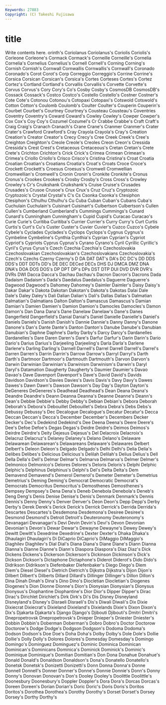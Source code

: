 ```yaml
---
Keywords: 27883 
Copyright: (C) Takeshi Fujisawa
---
```


# title

Write contents here.
orinth's Coriolanus
Coriolanus's Coriolis Coriolis's Corleone Corleone's Cormack Cormack's Corneille Corneille's Cornelia
Cornelia's Cornelius Cornelius's Cornell Cornell's Corning Corning's Cornish Cornish's Cornwall
Cornwallis Cornwallis's Cornwall's Coronado Coronado's Corot Corot's Corp Correggio Correggio's
Corrine Corrine's Corsica Corsican Corsican's Corsica's Cortes Corteses Cortes's Cortez
Cortez's Cortland Cortland's Corvallis Corvallis's Corvette Corvette's Corvus Corvus's Cory
Cory's Co's Cosby Cosby's CosmosDB CosmosDB's Cossack Cossack's Costco Costco's
Costello Costello's Costner Costner's Cote Cote's Cotonou Cotonou's Cotopaxi Cotopaxi's
Cotswold Cotswold's Cotton Cotton's Coulomb Coulomb's Coulter Coulter's Couperin Couperin's
Courbet Courbet's Courtney Courtney's Cousteau Cousteau's Coventries Coventry Coventry's Coward
Coward's Cowley Cowley's Cowper Cowper's Cox Cox's Coy Coy's Cozumel
Cozumel's Cr Crabbe Crabbe's Craft Craft's Craig Craig's Cranach Cranach's
Crane Crane's Cranmer Cranmer's Crater Crater's Crawford Crawford's Cray Crayola
Crayola's Cray's Creation Creation's Creator Creator's Crecy Crecy's Cree Creek
Creek's Cree's Creighton Creighton's Creole Creole's Creoles Creon Creon's Cressida
Cressida's Crest Crest's Cretaceous Cretaceous's Cretan Cretan's Crete Crete's Crichton
Crichton's Crick Crick's Crimea Crimean Crimean's Crimea's Criollo Criollo's Crisco
Crisco's Cristina Cristina's Croat Croatia Croatian Croatian's Croatians Croatia's Croat's
Croats Croce Croce's Crockett Crockett's Croesus Croesus's Cromwell Cromwellian Cromwellian's
Cromwell's Cronin Cronin's Cronkite Cronkite's Cronus Cronus's Crookes Crookes's Crosby
Crosby's Cross Cross's Crowley Crowley's Cr's Cruikshank Cruikshank's Cruise Cruise's
Crusades Crusades's Crusoe Crusoe's Crux Crux's Cruz Cruz's Cryptozoic Cryptozoic's
Crystal Crystal's C's Cs Csonka Csonka's Ctesiphon Ctesiphon's Cthulhu Cthulhu's
Cu Cuba Cuban Cuban's Cubans Cuba's Cuchulain Cuchulain's Cuisinart Cuisinart's
Culbertson Culbertson's Cullen Cullen's Cumberland Cumberland's Cummings Cummings's Cunard Cunard's
Cunningham Cunningham's Cupid Cupid's Curacao Curacao's Curie Curie's Curitiba Curitiba's
Currier Currier's Curry Curry's Curt Curtis Curtis's Curt's Cu's Custer
Custer's Cuvier Cuvier's Cuzco Cuzco's Cybele Cybele's Cyclades Cyclades's Cyclops
Cyclops's Cygnus Cygnus's Cymbeline Cymbeline's Cynthia Cynthia's Cyprian Cyprian's Cypriot
Cypriot's Cypriots Cyprus Cyprus's Cyrano Cyrano's Cyril Cyrillic Cyrillic's Cyril's
Cyrus Cyrus's Czech Czechia Czechia's Czechoslovakia Czechoslovakian Czechoslovakian's Czechoslovakians Czechoslovakia's
Czech's Czechs Czerny Czerny's D DA DAT DAT's DA's DC
DC's DD DDS DDS's DDT DDTs DD's DE DEC DECed
DECs DHS DJ DMCA DMZ DNA DNA's DOA DOS DOS's
DP DPT DP's DPs DST DTP DUI DVD DVR DVR's
DVRs DWI Dacca Dacca's Dachau Dachau's Dacron Dacron's Dacrons Dada
Dadaism Dadaism's Dada's Daedalus Daedalus's Daguerre Daguerre's Dagwood Dagwood's Dahomey
Dahomey's Daimler Daimler's Daisy Daisy's Dakar Dakar's Dakota Dakotan Dakotan's
Dakota's Dakotas Dalai Dale Dale's Daley Daley's Dali Dalian Dalian's
Dali's Dallas Dallas's Dalmatian Dalmatian's Dalmatians Dalton Dalton's Damascus Damascus's
Damian Damian's Damien Damien's Damion Damion's Damocles Damocles's Damon Damon's
Dan Dana Dana's Dane Danelaw Danelaw's Dane's Danes Dangerfield Dangerfield's
Danial Danial's Daniel Danielle Danielle's Daniel's Daniels Daniels's Danish Danish's
Dannie Dannie's Danny Danny's Danone Danone's Dan's Dante Dante's Danton
Danton's Danube Danube's Danubian Danubian's Daphne Daphne's Darby Darby's Darcy
Darcy's Dardanelles Dardanelles's Dare Daren Daren's Dare's Darfur Darfur's Darin
Darin's Dario Dario's Darius Darius's Darjeeling Darjeeling's Darla Darla's Darlene
Darlene's Darling Darling's Darnell Darnell's Darrel Darrell Darrell's Darrel's Darren
Darren's Darrin Darrin's Darrow Darrow's Darryl Darryl's Darth Darth's Dartmoor
Dartmoor's Dartmouth Dartmouth's Darvon Darvon's Darwin Darwinian Darwinian's Darwinism Darwinism's
Darwin's Daryl Daryl's Datamation Daugherty Daugherty's Daumier Daumier's Davao Davao's
Dave Davenport Davenport's Dave's David David's Davids Davidson Davidson's Davies
Davies's Davis Davis's Davy Davy's Dawes Dawes's Dawn Dawn's Dawson
Dawson's Day Day's Dayton Dayton's DeGeneres DeGeneres's Deadhead Deadhead's Dean
Deana Deana's Deandre Deandre's Deann Deanna Deanna's Deanne Deanne's Deann's
Dean's Debbie Debbie's Debby Debby's Debian Debian's Debora Deborah Deborah's
Debora's Debouillet Debouillet's Debra Debra's Debs Debs's Debussy Debussy's Dec
Decalogue Decalogue's Decatur Decatur's Decca Deccan Deccan's Decca's December December's
Decembers Decker Decker's Dec's Dedekind Dedekind's Dee Deena Deena's Deere
Deere's Dee's Defoe Defoe's Degas Degas's Deidre Deidre's Deimos Deimos's
Deirdre Deirdre's Deity Dejesus Dejesus's Del Delacroix Delacroix's Delacruz Delacruz's
Delaney Delaney's Delano Delano's Delaware Delawarean Delawarean's Delawareans Delaware's Delawares
Delbert Delbert's Deleon Deleon's Delgado Delgado's Delhi Delhi's Delia Delia's
Delibes Delibes's Delicious Delicious's Delilah Delilah's Delius Delius's Dell Della
Della's Dell's Delmar Delmar's Delmarva Delmarva's Delmer Delmer's Delmonico Delmonico's
Delores Delores's Deloris Deloris's Delphi Delphic Delphic's Delphinus Delphinus's Delphi's
Del's Delta Delta's Dem Demavend Demavend's Demerol Demerol's Demeter Demeter's
Demetrius Demetrius's Deming Deming's Democrat Democratic Democrat's Democrats Democritus Democritus's
Demosthenes Demosthenes's Dempsey Dempsey's Dena Dena's Deneb Denebola Denebola's Deneb's
Deng Deng's Denis Denise Denise's Denis's Denmark Denmark's Dennis Dennis's
Denny Denny's Denver Denver's Deon Deon's Depp Depp's Derby Derby's
Derek Derek's Derick Derick's Derrick Derrick's Derrida Derrida's Descartes Descartes's
Desdemona Desdemona's Desiree Desiree's Desmond Desmond's Detroit Detroit's Deuteronomy Deuteronomy's
Devanagari Devanagari's Devi Devin Devin's Devi's Devon Devonian Devonian's Devon's
Dewar Dewar's Dewayne Dewayne's Dewey Dewey's Dewitt Dewitt's Dexedrine Dexedrine's
Dexter Dexter's Dhaka Dhaka's Dhaulagiri Dhaulagiri's Di DiCaprio DiCaprio's DiMaggio
DiMaggio's Diaghilev Diaghilev's Dial Dial's Diana Diana's Diane Diane's Diann
Dianna Dianna's Dianne Dianne's Diann's Diaspora Diaspora's Diaz Diaz's Dick
Dickens Dickens's Dickerson Dickerson's Dickinson Dickinson's Dick's Dickson Dickson's Dictaphone
Dictaphone's Diderot Diderot's Dido Dido's Didrikson Didrikson's Diefenbaker Diefenbaker's Diego
Diego's Diem Diem's Diesel Diesel's Dietrich Dietrich's Dijkstra Dijkstra's Dijon
Dijon's Dilbert Dilbert's Dilberts Dillard Dillard's Dillinger Dillinger's Dillon Dillon's
Dina Dinah Dinah's Dina's Dino Dino's Diocletian Diocletian's Diogenes Diogenes's
Dion Dionne Dionne's Dion's Dionysian Dionysian's Dionysus Dionysus's Diophantine Diophantine's
Dior Dior's Dipper Dipper's Dirac Dirac's Dirichlet Dirichlet's Dirk Dirk's
Di's Dis Disney Disneyland Disneyland's Disney's Disraeli Disraeli's Dis's Diwali
Diwali's Dix Dixie Dixiecrat Dixiecrat's Dixieland Dixieland's Dixielands Dixie's Dixon
Dixon's Dix's Djakarta Djakarta's Django Django's Djibouti Djibouti's Dmitri Dmitri's
Dnepropetrovsk Dnepropetrovsk's Dnieper Dnieper's Dniester Dniester's Dobbin Dobbin's Doberman Doberman's
Dobro Dobro's Doctor Doctorow Doctorow's Dodge Dodge's Dodgson Dodgson's Dodoma
Dodoma's Dodson Dodson's Doe Doe's Doha Doha's Dolby Dolby's Dole
Dole's Dollie Dollie's Dolly Dolly's Dolores Dolores's Domesday Domesday's Domingo
Domingo's Dominguez Dominguez's Dominic Dominica Dominican Dominican's Dominicans Dominica's Dominick
Dominick's Dominic's Dominique Dominique's Domitian Domitian's Don Dona Donahue Donahue's
Donald Donald's Donaldson Donaldson's Dona's Donatello Donatello's Donetsk Donetsk's Donizetti
Donizetti's Donn Donna Donna's Donne Donnell Donnell's Donner Donner's Donne's
Donnie Donnie's Donn's Donny Donny's Donovan Donovan's Don's Dooley Dooley's
Doolittle Doolittle's Doonesbury Doonesbury's Doppler Doppler's Dora Dora's Dorcas Dorcas's
Doreen Doreen's Dorian Dorian's Doric Doric's Doris Doris's Doritos Doritos's
Dorothea Dorothea's Dorothy Dorothy's Dorset Dorset's Dorsey Dorsey's Dorthy Dorthy's
